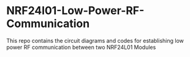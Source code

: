 # NRF24l01-Low-Power-RF-Communication
This repo contains the circuit diagrams and codes for establishing low power RF communication between two NRF24L01 Modules
